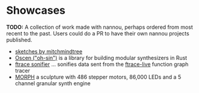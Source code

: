 # Showcases

**TODO:** A collection of work made with nannou, perhaps ordered from most
recent to the past. Users could do a PR to have their own nannou projects
published.

* [sketches by mitchmindtree](https://github.com/mitchmindtree/nannou-sketches)
* [Oscen ("oh-sin")](https://github.com/reedrosenbluth/oscen) is a library for building modular synthesizers in Rust
* [ftrace sonifier](https://github.com/castor-software/rethread/tree/master/code/ftrace_sonifier) ... sonifies data sent from the [ftrace-live](https://github.com/namhyung/uftrace) function graph tracer
* [MORPH](https://twitter.com/nburdy/status/1360220925820604419) a sculpture with 486 stepper motors, 86,000 LEDs and a 5 channel granular synth engine

